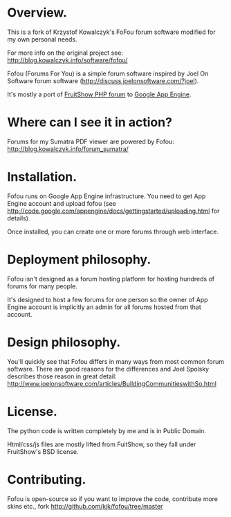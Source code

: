 Overview.
===

This is a fork of Krzystof Kowalczyk's FoFou forum software modified for my
own personal needs.

For more info on the original project see: http://blog.kowalczyk.info/software/fofou/

Fofou (Forums For You) is a simple forum software inspired by
Joel On Software forum software (http://discuss.joelonsoftware.com/?joel).

It's mostly a port of [FruitShow PHP forum](http://sourceforge.net/projects/fruitshow) to 
[Google App Engine](http://code.google.com/appengine/).

Where can I see it in action?
=============================

Forums for my Sumatra PDF viewer are powered by Fofou:
http://blog.kowalczyk.info/forum_sumatra/

Installation.
=============

Fofou runs on Google App Engine infrastructure. You need to get App Engine
account and upload fofou (see
http://code.google.com/appengine/docs/gettingstarted/uploading.html for
details).

Once installed, you can create one or more forums through web interface.

Deployment philosophy.
======================

Fofou isn't designed as a forum hosting platform for hosting hundreds of forums
for many people.

It's designed to host a few forums for one person so the owner of App Engine
account is implicitly an admin for all forums hosted from that account.

Design philosophy.
==================

You'll quickly see that Fofou differs in many ways from most common forum
software. There are good reasons for the differences and Joel Spolsky describes
those reason in great detail:
http://www.joelonsoftware.com/articles/BuildingCommunitieswithSo.html

License.
========

The python code is written completely by me and is in Public Domain.

Html/css/js files are mostly lifted from FuitShow, so they fall under
FruitShow's BSD license.

Contributing.
=============

Fofou is open-source so if you want to improve the code, contribute more skins
etc., fork http://github.com/kjk/fofou/tree/master
